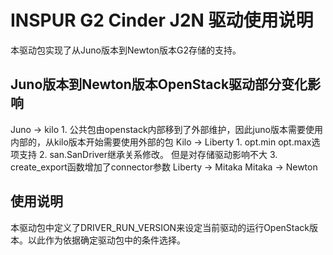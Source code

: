 INSPUR G2 Cinder J2N 驱动使用说明
=================================
本驱动包实现了从Juno版本到Newton版本G2存储的支持。

Juno版本到Newton版本OpenStack驱动部分变化影响
---------------------------------------------
Juno -> kilo
	1. 公共包由openstack内部移到了外部维护，因此juno版本需要使用内部的，从kilo版本开始需要使用外部的包
Kilo -> Liberty
	1. opt.min opt.max选项支持
	2. san.SanDriver继承关系修改。 但是对存储驱动影响不大
	3. create_export函数增加了connector参数
Liberty -> Mitaka
Mitaka -> Newton

使用说明
--------
本驱动包中定义了DRIVER_RUN_VERSION来设定当前驱动的运行OpenStack版本。以此作为依据确定驱动包中的条件选择。
